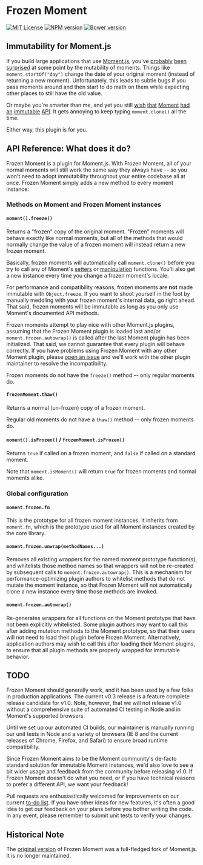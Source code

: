# Frozen Moment

[![MIT License][license-image]][license-url] [![NPM version][npm-version-image]][npm-url] [![Bower version][bower-version-image]][bower-url]

[npm-version-image]: http://img.shields.io/npm/v/frozen-moment.svg?style=flat-square
[npm-url]: https://npmjs.org/package/frozen-moment

[bower-version-image]: https://img.shields.io/bower/v/frozen-moment.svg?style=flat-square
[bower-url]: http://bower.io/search/?q=frozen-moment

[license-image]: http://img.shields.io/badge/license-MIT-blue.svg?style=flat-square
[license-url]: LICENSE

## Immutability for Moment.js

If you build large applications that use [Moment.js][], you've
[probably](https://github.com/moment/moment/issues/1754)
[been](https://github.com/moment/moment/issues/335)
[surprised](https://github.com/moment/moment/issues/832)
at some point by the mutability of moments.  Things like `moment.startOf("day")`
change the date of your original moment (instead of returning a new moment).
Unfortunately, this leads to subtle bugs if you pass moments around and then
start to do math on them while expecting other places to still have the old
value.

Or maybe you're smarter than me, and yet you still
[wish](https://github.com/moment/moment/issues/1107)
[that](https://github.com/moment/moment/issues/961)
[Moment](https://github.com/moment/moment/pull/132)
[had an](https://github.com/moment/moment/issues/1661)
[immutable](https://github.com/moment/moment/pull/390)
[API](https://github.com/moment/moment/issues/1737#issuecomment-47129996).
It gets annoying to keep typing `moment.clone()` all the time.

Either way, this plugin is for you.

## API Reference:  What does it do?

Frozen Moment is a plugin for Moment.js.  With Frozen Moment, all of your
normal moments will still work the same way they always have -- so you won't
need to adopt immutability throughout your entire codebase all at once.  Frozen
Moment simply adds a new method to every moment instance:

### Methods on Moment and Frozen Moment instances

#### `moment().freeze()`

Returns a "frozen" copy of the original moment.  "Frozen" moments will behave
exactly like normal moments, but all of the methods that would normally change
the value of a frozen moment will instead return a new frozen moment.

Basically, frozen moments will automatically call `moment.clone()` before you
try to call any of Moment's [setters](http://momentjs.com/docs/#/get-set/) or
[manipulation](http://momentjs.com/docs/#/manipulate/) functions.  You'll also
get a new instance every time you change a frozen moment's locale.

For performance and compatibility reasons, frozen moments are **not** made
immutable with `Object.freeze`.  If you want to shoot yourself in the foot by
manually meddling with your frozen moment's internal data, go right ahead.
That said, frozen moments will be immutable as long as you only use Moment's
documented API methods.

Frozen moments attempt to play nice with other Moment.js plugins, assuming that
the Frozen Moment plugin is loaded last and/or `moment.frozen.autowrap()` is
called after the last Moment plugin has been initialized.  That said, we cannot
guarantee that every plugin will behave correctly.  If you have problems using
Frozen Moment with any other Moment plugin, please [open an issue][] and we'll
work with the other plugin maintainer to resolve the incompatibility.

Frozen moments do not have the `freeze()` method -- only regular moments do.

#### `frozenMoment.thaw()`

Returns a normal (un-frozen) copy of a frozen moment.

Regular old moments do not have a `thaw()` method -- only frozen moments do.

#### `moment().isFrozen()` / `frozenMoment.isFrozen()`

Returns `true` if called on a frozen moment, and `false` if called on a
standard moment.

Note that `moment.isMoment()` will return `true` for frozen moments and normal
moments alike.

### Global configuration

#### `moment.frozen.fn`

This is the prototype for all frozen moment instances.  It inherits from
`moment.fn`, which is the prototype used for all Moment instances created by
the core library.

#### `moment.frozen.unwrap(methodNames...)`

Removes all existing wrappers for the named moment prototype function(s), and
whitelists those method names so that wrappers will not be re-created by
subsequent calls to `moment.frozen.autowrap()`.  This is a mechanism for
performance-optimizing plugin authors to whitelist methods that do not mutate
the moment instance, so that Frozen Moment will not automatically clone a new
instance every time those methods are invoked.

#### `moment.frozen.autowrap()`

Re-generates wrappers for all functions on the Moment prototype that have not
been explicitly whitelisted.  Some plugin authors may want to call this after
adding mutation methods to the Moment prototype, so that their users will not
need to load their plugin before Frozen Moment.  Alternatively, application
authors may wish to call this after loading their Moment plugins, to ensure
that all plugin methods are properly wrapped for immutable behavior.

## TODO

Frozen Moment should generally work, and it has been used by a few folks in
production applications.  The current v0.3 release is a feature complete
release candidate for v1.0.  Note, however, that we will not release v1.0
without a comprehensive suite of automated CI testing in Node and in Moment's
supported browsers.

Until we set up our automated CI builds, our maintainer is manually running our
unit tests in Node and a variety of browsers (IE 8 and the current releases of
Chrome, Firefox, and Safari) to ensure broad runtime compatibility.

Since Frozen Moment aims to be the Moment community's de-facto standard
solution for immutable Moment instances, we'd also love to see a bit wider
usage and feedback from the community before releasing v1.0.  If Frozen Moment
doesn't do what you need, or if you have technical reasons to prefer a
different API, we want your feedback!

Pull requests are enthusiastically welcomed for improvements on our
current [to-do list][].
If you have other ideas for new features, it's often a good idea to get our
feedback on your plans before you bother writing the code.  In any event, please remember to submit unit tests to verify your changes.

## Historical Note

The [original version](https://github.com/WhoopInc/frozen-moment-OLD) of Frozen
Moment was a full-fledged fork of Moment.js.  It is no longer maintained.

[Moment.js]: http://momentjs.com/
[open an issue]: https://github.com/WhoopInc/frozen-moment/issues/new
[to-do list]: https://github.com/WhoopInc/frozen-moment/labels/TODO